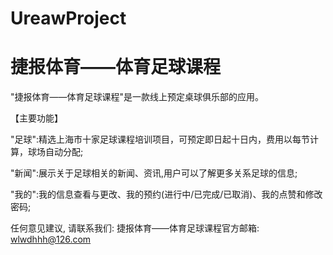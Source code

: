 # UreawProject
# 捷报体育——体育足球课程

  "捷报体育——体育足球课程"是一款线上预定桌球俱乐部的应用。
  
  【主要功能】
  
  "足球":精选上海市十家足球课程培训项目，可预定即日起十日内，费用以每节计算，球场自动分配;
  
  "新闻":展示关于足球相关的新闻、资讯,用户可以了解更多关系足球的信息;
  
  "我的":我的信息查看与更改、我的预约(进行中/已完成/已取消)、我的点赞和修改密码;
  
  任何意见建议, 请联系我们: 
  捷报体育——体育足球课程官方邮箱: wlwdhhh@126.com

